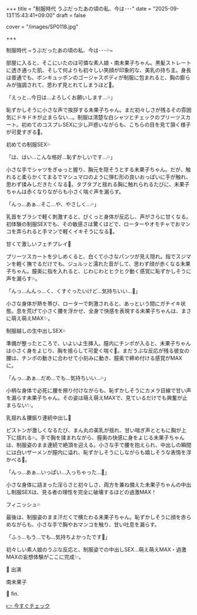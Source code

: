 +++
title = "制服時代 うぶだったあの頃の私、今は･･･"
date = "2025-09-13T15:43:41+09:00"
draft = false

cover = "/images/SP0118.jpg"

+++



制服時代 ~うぶだったあの頃の私、今は･･･💦~



部屋に入ると、そこにいたのは可憐な素人娘・南未果子ちゃん。黒髪ストレートに透き通った肌、そして何よりも初々しい笑顔が印象的な、美乳の持ち主。身長は普通でも、ボンキュッボンのゴージャスボディが制服に包まれると、胸の膨らみが強調されて、思わず見とれてしまうほど💖。



「えっと…今日は…よろしくお願いします…💦」



恥ずかしそうに小さな声で挨拶する未果子ちゃん。まだ初々しさが残るその雰囲気にドキドキが止まらない…。制服は清楚な白シャツとチェックのプリーツスカート。初めてのコスプレSEXに少し戸惑いながらも、こちらの目を見て頷く様子が可愛すぎる💓。



初めての制服SEX💦



「は、はい…こんな格好…恥ずかしいです…💦」



小さな手でシャツをぎゅっと握り、胸元を隠そうとする未果子ちゃん。だが、触れると柔らかくてまるでマシュマロのように弾む形の良いおっぱいに手が触れ、思わず揉みしだきたくなる💖。タプタプと揺れる胸に触れられるたびに、未果子ちゃんは赤くなりながらも小さく喘ぐ声を漏らす。



「んっ…あぁ…そこ…や、やさしく…💦」



乳首をブラシで軽く刺激すると、びくっと身体が反応し、声がさらに甘くなる。初体験の制服SEXでも、その敏感さは驚くほどで、ローターやオモチャでおマンコを弄られると手マンで軽くイキそうになる💓。



甘くて激しいフェチプレイ💖



プリーツスカートを少しめくると、白くて小さなパンツが見え隠れ。指でスジマンを軽く撫でるだけでも、ジュルッと濡れた音がして、思わず顔が赤くなる未果子ちゃん。膣奥に指を入れると、じわじわとヒクヒク動く感覚に恥ずかしそうに声を漏らす💦。



「んっ…んんっ…く、くすぐったいけど…気持ちいい…💖」



小さな身体が熱を帯び、ローターで刺激されると、あっという間にガチイキ状態。息を荒げて小さく腰を浮かせ、全身で快感を表現する未果子ちゃんは、まさに萌え萌えMAX✨。



制服越しの生中出しSEX💦



準備が整ったところで、いよいよ生挿入。膣内にチンポが入ると、未果子ちゃんは小さく身をよじり、胸を揺らして可愛く喘ぐ💓。まだうぶな反応が残る彼女の腰は、チンポの動きに合わせて小刻みに動き、膣奥で締め付ける感覚がMAXに。



「んっ…あぁ…だめ…でも…気持ちいい…💦」



小柄な身体で必死に腰を擦り付けながらも、恥ずかしそうにカメラ目線で甘い声を漏らす未果子ちゃん。その姿は萌え萌えMAXで、見ているだけでも興奮が止まらない✨。



乳揺れ＆腰振り連続中出し💖



ピストンが激しくなるたび、まん丸の美乳が揺れ、甘い喘ぎ声とともに胸が上下に揺れる💦。手で胸を揉まれながら、膣奥の快感に身をよじる未果子ちゃんは、制服姿のまま連続で絶頂を迎える。小さな手で腰を抱えられ、中出しの瞬間には白いザーメンが膣内に溢れ、恥ずかしそうにしながらも嬉しそうな表情を浮かべる💓。



「んっ…あぁ…いっぱい…入っちゃった…💖」



小さな身体に詰まった淫らさと初々しさ、両方を兼ね備えた未果子ちゃんの中出し制服SEXは、見る者の理性を完全に破壊するほどの過激MAX！



フィニッシュ💦



最後は、制服姿のまま汗だくで横たわる未果子ちゃん。恥ずかしそうに顔を赤らめながらも、小さな手で胸やおマンコを触り、甘い吐息を漏らす。



「ふぅ…もう…でも…気持ちよかったです💖」



初々しい素人娘のうぶな反応と、制服姿での中出しSEX…萌え萌えMAX・過激MAXの妄想体験がここに完成✨。



💖 出演

南未果子



💖 fin.



[👉 今すぐチェック](https://clear-tv.com/Direct/9290999-290-82844/moviepages/122719_403/index.html)

